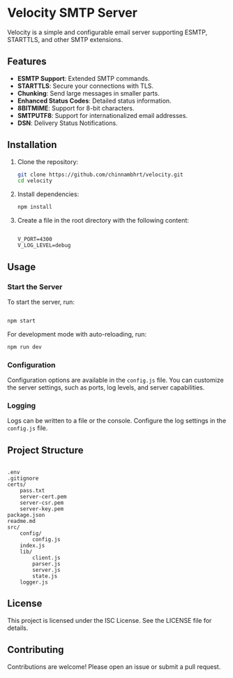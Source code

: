 # Velocity SMTP Server

Velocity is a simple and configurable email server supporting ESMTP, STARTTLS, and other SMTP extensions.

## Features

- **ESMTP Support**: Extended SMTP commands.
- **STARTTLS**: Secure your connections with TLS.
- **Chunking**: Send large messages in smaller parts.
- **Enhanced Status Codes**: Detailed status information.
- **8BITMIME**: Support for 8-bit characters.
- **SMTPUTF8**: Support for internationalized email addresses.
- **DSN**: Delivery Status Notifications.

## Installation

1. Clone the repository:

    ```sh
    git clone https://github.com/chinnambhrt/velocity.git
    cd velocity
    ```

2. Install dependencies:

    ```sh
    npm install
    ```

3. Create a  file in the root directory with the following content:

    ```env

    V_PORT=4300
    V_LOG_LEVEL=debug

    ```

## Usage

### Start the Server

To start the server, run:

```sh

npm start

```

For development mode with auto-reloading, run:

```sh
npm run dev
```

### Configuration

Configuration options are available in the `config.js` file. You can customize the server settings, such as ports, log levels, and server capabilities.

### Logging

Logs can be written to a file or the console. Configure the log settings in the `config.js` file.

## Project Structure

```plaintext

.env
.gitignore
certs/
    pass.txt
    server-cert.pem
    server-csr.pem
    server-key.pem
package.json
readme.md
src/
    config/
        config.js
    index.js
    lib/
        client.js
        parser.js
        server.js
        state.js
    logger.js
```

## License

This project is licensed under the ISC License. See the LICENSE file for details.

## Contributing

Contributions are welcome! Please open an issue or submit a pull request.
